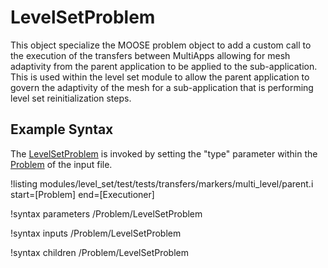 # LevelSetProblem

This object specialize the MOOSE problem object to add a custom call to the execution of the transfers between
MultiApps allowing for mesh adaptivity from the parent application to be applied to the sub-application. This is used
within the level set module to allow the parent application to govern the adaptivity of the mesh for a sub-application
that is performing level set reinitialization steps.

## Example Syntax

The [LevelSetProblem](#) is invoked by setting the "type" parameter within the [Problem](framework:Problem/index.md) of the
input file.

!listing modules/level_set/test/tests/transfers/markers/multi_level/parent.i start=[Problem] end=[Executioner]

!syntax parameters /Problem/LevelSetProblem

!syntax inputs /Problem/LevelSetProblem

!syntax children /Problem/LevelSetProblem
